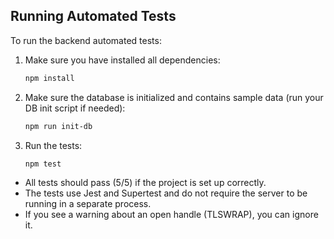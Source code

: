 ## Running Automated Tests

To run the backend automated tests:

1. Make sure you have installed all dependencies:
   ```bash
   npm install
   ```
2. Make sure the database is initialized and contains sample data (run your DB init script if needed):
   ```bash
   npm run init-db
   ```
3. Run the tests:
   ```bash
   npm test
   ```

- All tests should pass (5/5) if the project is set up correctly.
- The tests use Jest and Supertest and do not require the server to be running in a separate process.
- If you see a warning about an open handle (TLSWRAP), you can ignore it. 